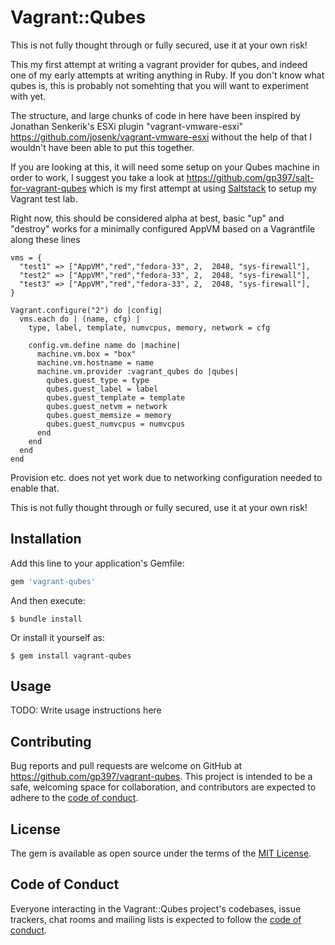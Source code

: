 # Vagrant::Qubes

This is not fully thought through or fully secured, use it at your own risk!

This my first attempt at writing a vagrant provider for qubes, and indeed one of my early attempts at writing anything in Ruby.  If you don't know what qubes is, this is probably not somehting that you will want to experiment with yet.

The structure, and large chunks of code in here have been inspired by Jonathan Senkerik's ESXi plugin "vagrant-vmware-esxi" https://github.com/josenk/vagrant-vmware-esxi  without the help of that I wouldn't have been able to put this together.

If you are looking at this, it will need some setup on your Qubes machine in order to work, I suggest you take a look at https://github.com/gp397/salt-for-vagrant-qubes which is my first attempt at using [Saltstack](https://saltstack.com) to setup my Vagrant test lab.

Right now, this should be considered alpha at best, basic "up" and "destroy" works for a minimally configured AppVM based on a Vagrantfile along these lines

```
vms = {
  "test1" => ["AppVM","red","fedora-33", 2,  2048, "sys-firewall"],
  "test2" => ["AppVM","red","fedora-33", 2,  2048, "sys-firewall"],
  "test3" => ["AppVM","red","fedora-33", 2,  2048, "sys-firewall"],
}

Vagrant.configure("2") do |config|
  vms.each do | (name, cfg) |
    type, label, template, numvcpus, memory, network = cfg

    config.vm.define name do |machine|
      machine.vm.box = "box"
      machine.vm.hostname = name
      machine.vm.provider :vagrant_qubes do |qubes|
        qubes.guest_type = type
        qubes.guest_label = label
        qubes.guest_template = template
        qubes.guest_netvm = network
        qubes.guest_memsize = memory
        qubes.guest_numvcpus = numvcpus
      end
    end
  end
end
```

Provision etc. does not yet work due to networking configuration needed to enable that.

This is not fully thought through or fully secured, use it at your own risk!

## Installation

Add this line to your application's Gemfile:

```ruby
gem 'vagrant-qubes'
```

And then execute:

    $ bundle install

Or install it yourself as:

    $ gem install vagrant-qubes

## Usage

TODO: Write usage instructions here

## Contributing

Bug reports and pull requests are welcome on GitHub at https://github.com/gp397/vagrant-qubes. This project is intended to be a safe, welcoming space for collaboration, and contributors are expected to adhere to the [code of conduct](https://github.com/gp397/vagrant-qubes/blob/master/CODE_OF_CONDUCT.md).

## License

The gem is available as open source under the terms of the [MIT License](https://opensource.org/licenses/MIT).

## Code of Conduct

Everyone interacting in the Vagrant::Qubes project's codebases, issue trackers, chat rooms and mailing lists is expected to follow the [code of conduct](https://github.com/gp397/vagrant-qubes/blob/master/CODE_OF_CONDUCT.md).
